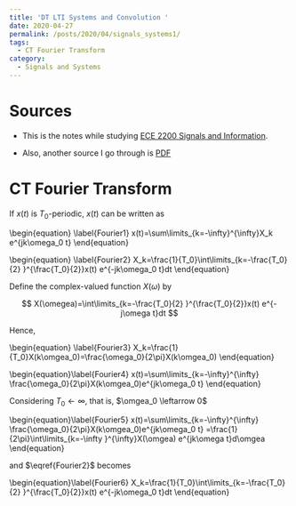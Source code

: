 ```yaml
---
title: 'DT LTI Systems and Convolution '
date: 2020-04-27
permalink: /posts/2020/04/signals_systems1/
tags:
  - CT Fourier Transform
category:
  - Signals and Systems
---
```



# Sources 
- This is the notes while studying [ECE 2200 Signals and Information](https://www.youtube.com/watch?v=pKBiM809pHg&list=PLbRC1c7YJfgBuWDCFI8kVYfdd_GnOkKmm).

- Also, another source I go through is [PDF](https://pages.jh.edu/~bcooper8/sigma_files/courses/214/signalsandsystemsnotes.pdf)


# CT Fourier Transform
If $x(t)$ is $T_0$-periodic, $x(t)$ can be written as 

\begin{equation} \label{Fourier1}
x(t)=\sum\limits_{k=-\infty}^{\infty}X_k e^{jk\omega_0 t}
\end{equation}

\begin{equation} \label{Fourier2}
X_k=\frac{1}{T_0}\int\limits_{k=-\frac{T_0}{2} }^{\frac{T_0}{2}}x(t) e^{-jk\omega_0 t}dt 
\end{equation}

Define the complex-valued function $X(\omega)$ by

$$
X(\omegea)=\int\limits_{k=-\frac{T_0}{2} }^{\frac{T_0}{2}}x(t) e^{-j\omega t}dt 
$$

Hence,

\begin{equation} \label{Fourier3}
X_k=\frac{1}{T_0}X(k\omgea_0)=\frac{\omega_0}{2\pi}X(k\omgea_0)
\end{equation}

\begin{equation}\label{Fourier4}
x(t)=\sum\limits_{k=-\infty}^{\infty} \frac{\omega_0}{2\pi}X(k\omgea_0)e^{jk\omega_0 t}
\end{equation}

Considering $T_0 \leftarrow \infty$, that is, $\omgea_0 \leftarrow 0$


\begin{equation}\label{Fourier5}
x(t)=\sum\limits_{k=-\infty}^{\infty} \frac{\omega_0}{2\pi}X(k\omgea_0)e^{jk\omega_0 t}
=\frac{1}{2\pi}\int\limits_{k=-\infty }^{\infty}X(\omgea) e^{jk\omega t}d\omgea 
\end{equation}

and $\eqref{Fourier2}$ becomes

\begin{equation}\label{Fourier6}
X_k=\frac{1}{T_0}\int\limits_{k=-\frac{T_0}{2} }^{\frac{T_0}{2}}x(t) e^{-jk\omega_0 t}dt 
\end{equation}